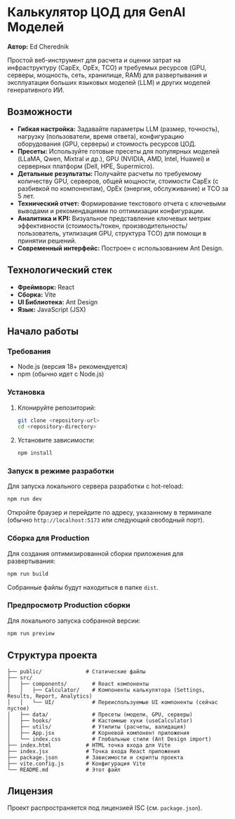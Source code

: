 # Калькулятор ЦОД для GenAI Моделей

**Автор:** Ed Cherednik

Простой веб-инструмент для расчета и оценки затрат на инфраструктуру (CapEx, OpEx, TCO) и требуемых ресурсов (GPU, серверы, мощность, сеть, хранилище, RAM) для развертывания и эксплуатации больших языковых моделей (LLM) и других моделей генеративного ИИ.

## Возможности

*   **Гибкая настройка:** Задавайте параметры LLM (размер, точность), нагрузку (пользователи, время ответа), конфигурацию оборудования (GPU, серверы) и стоимость ресурсов ЦОД.
*   **Пресеты:** Используйте готовые пресеты для популярных моделей (LLaMA, Qwen, Mixtral и др.), GPU (NVIDIA, AMD, Intel, Huawei) и серверных платформ (Dell, HPE, Supermicro).
*   **Детальные результаты:** Получайте расчеты по требуемому количеству GPU, серверов, общей мощности, стоимости CapEx (с разбивкой по компонентам), OpEx (энергия, обслуживание) и TCO за 5 лет.
*   **Технический отчет:** Формирование текстового отчета с ключевыми выводами и рекомендациями по оптимизации конфигурации.
*   **Аналитика и KPI:** Визуальное представление ключевых метрик эффективности (стоимость/токен, производительность/пользователь, утилизация GPU, структура TCO) для помощи в принятии решений.
*   **Современный интерфейс:** Построен с использованием Ant Design.

## Технологический стек

*   **Фреймворк:** React
*   **Сборка:** Vite
*   **UI Библиотека:** Ant Design
*   **Язык:** JavaScript (JSX)

## Начало работы

### Требования

*   Node.js (версия 18+ рекомендуется)
*   npm (обычно идет с Node.js)

### Установка

1.  Клонируйте репозиторий:
    ```bash
    git clone <repository-url>
    cd <repository-directory>
    ```
2.  Установите зависимости:
    ```bash
    npm install
    ```

### Запуск в режиме разработки

Для запуска локального сервера разработки с hot-reload:

```bash
npm run dev
```

Откройте браузер и перейдите по адресу, указанному в терминале (обычно `http://localhost:5173` или следующий свободный порт).

### Сборка для Production

Для создания оптимизированной сборки приложения для развертывания:

```bash
npm run build
```

Собранные файлы будут находиться в папке `dist`.

### Предпросмотр Production сборки

Для локального запуска собранной версии:

```bash
npm run preview
```

## Структура проекта

```
├── public/              # Статические файлы
├── src/
│   ├── components/        # React компоненты
│   │   ├── Calculator/    # Компоненты калькулятора (Settings, Results, Report, Analytics)
│   │   └── UI/            # Переиспользуемые UI компоненты (сейчас пустое)
│   ├── data/              # Пресеты (модели, GPU, серверы)
│   ├── hooks/             # Кастомные хуки (useCalculator)
│   ├── utils/             # Утилиты (расчеты, валидация)
│   ├── App.jsx            # Корневой компонент приложения
│   └── index.css          # Глобальные стили (Ant Design import)
├── index.html           # HTML точка входа для Vite
├── index.jsx            # Точка входа React приложения
├── package.json         # Зависимости и скрипты проекта
├── vite.config.js       # Конфигурация Vite
└── README.md            # Этот файл
```

## Лицензия

Проект распространяется под лицензией ISC (см. `package.json`). 